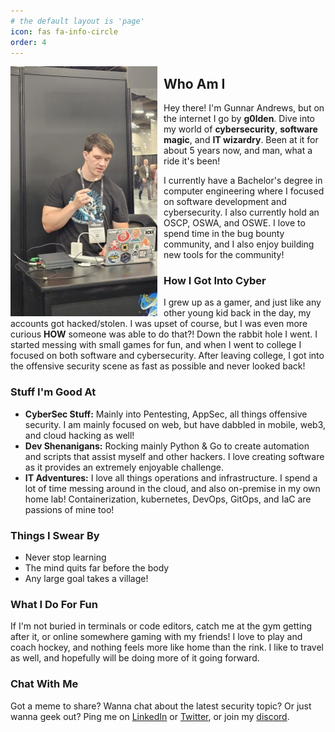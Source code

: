 ```yaml
---
# the default layout is 'page'
icon: fas fa-info-circle
order: 4
---
```

<img src="/assets/images/profilepic.jpg" alt="Alt text for the image" width="235" height="400" style="float: left; margin-right: 10px;"/>

## Who Am I

Hey there! I'm Gunnar Andrews, but on the internet I go by **g0lden**. Dive into my world of **cybersecurity**, **software magic**, and **IT wizardry**. Been at it for about 5 years now, and man, what a ride it's been! 

I currently have a Bachelor's degree in computer engineering where I focused on software development and cybersecurity. I also currently hold an OSCP, OSWA, and OSWE. I love to spend time in the bug bounty community, and I also enjoy building new tools for the community!

### How I Got Into Cyber

I grew up as a gamer, and just like any other young kid back in the day, my accounts got hacked/stolen. I was upset of course, but I was even more curious **HOW** someone was able to do that?! Down the rabbit hole I went. I started messing with small games for fun, and when I went to college I focused on both software and cybersecurity. After leaving college, I got into the offensive security scene as fast as possible and never looked back!

### Stuff I'm Good At

- **CyberSec Stuff:** Mainly into Pentesting, AppSec, all things offensive security. I am mainly focused on web, but have dabbled in mobile, web3, and cloud hacking as well!
- **Dev Shenanigans:** Rocking mainly Python & Go to create automation and scripts that assist myself and other hackers. I love creating software as it provides an extremely enjoyable challenge.
- **IT Adventures:** I love all things operations and infrastructure. I spend a lot of time messing around in the cloud, and also on-premise in my own home lab! Containerization, kubernetes, DevOps, GitOps, and IaC are passions of mine too!

### Things I Swear By

- Never stop learning
- The mind quits far before the body
- Any large goal takes a village!

### What I Do For Fun

If I'm not buried in terminals or code editors, catch me at the gym getting after it, or online somewhere gaming with my friends! I love to play and coach hockey, and nothing feels more like home than the rink. I like to travel as well, and hopefully will be doing more of it going forward.

### Chat With Me

Got a meme to share? Wanna chat about the latest security topic? Or just wanna geek out? Ping me on [LinkedIn](https://www.linkedin.com/in/gunnar-andrews-317995136/) or [Twitter](https://twitter.com/G0LDEN_infosec), or join my [discord](https://discord.gg/BJcDKW4Ke6).
